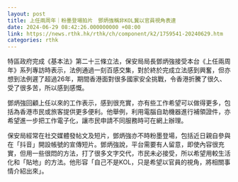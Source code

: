 ```yaml
---
layout: post
title: 上任兩周年｜粉墨登場拍片　鄧炳強稱非KOL冀以官員視角表達
date: 2024-06-29 08:42:26.000000000 +08:00
link: https://news.rthk.hk/rthk/ch/component/k2/1759541-20240629.htm
categories: rthk
---
```


特區政府完成《基本法》第二十三條立法，保安局局長鄧炳強接受本台《上任兩周年》系列專訪時表示，法例通過一刻百感交集，對於終於完成立法感到興奮，但亦想到法例遲了超過26年，期間香港面對很多國家安全挑戰，令香港折騰了很久、受了很多苦，所以感到感慨。

鄧炳強回顧上任以來的工作表示，感到很充實，亦有些工作希望可以做得更多，包括為香港市民或旅客提供更多便利。他舉例，利用電腦自助機器進行補領證件，亦希望進一步把工作電子化，讓市民申請不同服務時可在網上辦理。

保安局經常在社交媒體發帖文及短片，鄧炳強亦不時粉墨登場，包括近日親自參與在「抖音」開設帳號的宣傳短片。鄧炳強說，平台需要有人留意，即使內容很充實，但用一些很悶的方法，打了很多文字交代，市民未必接受，所以希望用較生活化和「貼地」的方法。他形容「自己不是KOL，只是希望以官員的視角，將相關事情介紹出來」。
